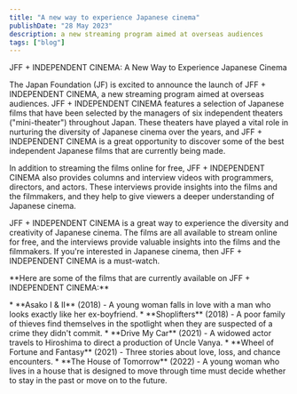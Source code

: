 ```yaml
---
title: "A new way to experience Japanese cinema"
publishDate: "28 May 2023"
description: a new streaming program aimed at overseas audiences
tags: ["blog"]
---
```


JFF + INDEPENDENT CINEMA: A New Way to Experience Japanese Cinema

The Japan Foundation (JF) is excited to announce the launch of JFF + INDEPENDENT CINEMA, a new streaming program aimed at overseas audiences. JFF + INDEPENDENT CINEMA features a selection of Japanese films that have been selected by the managers of six independent theaters ("mini-theater") throughout Japan. These theaters have played a vital role in nurturing the diversity of Japanese cinema over the years, and JFF + INDEPENDENT CINEMA is a great opportunity to discover some of the best independent Japanese films that are currently being made.

In addition to streaming the films online for free, JFF + INDEPENDENT CINEMA also provides columns and interview videos with programmers, directors, and actors. These interviews provide insights into the films and the filmmakers, and they help to give viewers a deeper understanding of Japanese cinema.

JFF + INDEPENDENT CINEMA is a great way to experience the diversity and creativity of Japanese cinema. The films are all available to stream online for free, and the interviews provide valuable insights into the films and the filmmakers. If you're interested in Japanese cinema, then JFF + INDEPENDENT CINEMA is a must-watch.

\*\*Here are some of the films that are currently available on JFF + INDEPENDENT CINEMA:\*\*

\* \*\*Asako I & II\*\* (2018) - A young woman falls in love with a man who looks exactly like her ex-boyfriend. \* \*\*Shoplifters\*\* (2018) - A poor family of thieves find themselves in the spotlight when they are suspected of a crime they didn't commit. \* \*\*Drive My Car\*\* (2021) - A widowed actor travels to Hiroshima to direct a production of Uncle Vanya. \* \*\*Wheel of Fortune and Fantasy\*\* (2021) - Three stories about love, loss, and chance encounters. \* \*\*The House of Tomorrow\*\* (2022) - A young woman who lives in a house that is designed to move through time must decide whether to stay in the past or move on to the future.
